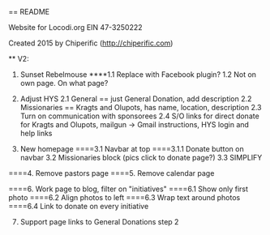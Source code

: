 == README

Website for Locodi.org EIN 47-3250222

Created 2015 by Chiperific (http://chiperific.com)


** V2:
1. Sunset Rebelmouse
****1.1 Replace with Facebook plugin?
1.2 Not on own page. On what page?

2. Adjust HYS
2.1 General == just General Donation, add description
2.2 Missionaries == Kragts and Olupots, has name, location, description
2.3 Turn on communication with sponsorees
2.4 S/O links for direct donate for Kragts and Olupots, mailgun -> Gmail instructions, HYS login and help links

3. New homepage
====3.1 Navbar at top
====3.1.1 Donate button on navbar
3.2 Missionaries block (pics click to donate page?)
3.3 SIMPLIFY

====4. Remove pastors page
====5. Remove calendar page

====6. Work page to blog, filter on "initiatives"
====6.1 Show only first photo
====6.2 Align photos to left
====6.3 Wrap text around photos
====6.4 Link to donate on every initiative

7. Support page links to General Donations step 2

